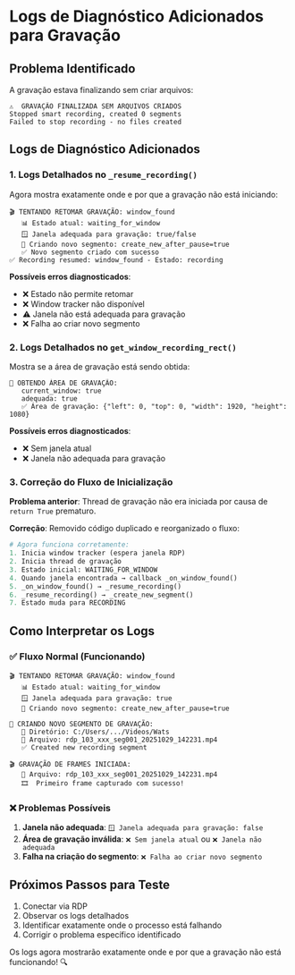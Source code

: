 # Logs de Diagnóstico Adicionados para Gravação

## Problema Identificado
A gravação estava finalizando sem criar arquivos:
```
⚠️  GRAVAÇÃO FINALIZADA SEM ARQUIVOS CRIADOS
Stopped smart recording, created 0 segments
Failed to stop recording - no files created
```

## Logs de Diagnóstico Adicionados

### 1. Logs Detalhados no `_resume_recording()`
Agora mostra exatamente onde e por que a gravação não está iniciando:

```
🎬 TENTANDO RETOMAR GRAVAÇÃO: window_found
   📊 Estado atual: waiting_for_window
   🪟 Janela adequada para gravação: true/false
   📄 Criando novo segmento: create_new_after_pause=true
   ✅ Novo segmento criado com sucesso
✅ Recording resumed: window_found - Estado: recording
```

**Possíveis erros diagnosticados**:
- ❌ Estado não permite retomar
- ❌ Window tracker não disponível  
- ⚠️ Janela não está adequada para gravação
- ❌ Falha ao criar novo segmento

### 2. Logs Detalhados no `get_window_recording_rect()`
Mostra se a área de gravação está sendo obtida:

```
🎯 OBTENDO ÁREA DE GRAVAÇÃO:
   current_window: true
   adequada: true
   ✅ Área de gravação: {"left": 0, "top": 0, "width": 1920, "height": 1080}
```

**Possíveis erros diagnosticados**:
- ❌ Sem janela atual
- ❌ Janela não adequada para gravação

### 3. Correção do Fluxo de Inicialização
**Problema anterior**: Thread de gravação não era iniciada por causa de `return True` prematuro.

**Correção**: Removido código duplicado e reorganizado o fluxo:
```python
# Agora funciona corretamente:
1. Inicia window tracker (espera janela RDP)
2. Inicia thread de gravação
3. Estado inicial: WAITING_FOR_WINDOW
4. Quando janela encontrada → callback _on_window_found()
5. _on_window_found() → _resume_recording()
6. _resume_recording() → _create_new_segment()
7. Estado muda para RECORDING
```

## Como Interpretar os Logs

### ✅ Fluxo Normal (Funcionando)
```
🎬 TENTANDO RETOMAR GRAVAÇÃO: window_found
   📊 Estado atual: waiting_for_window
   🪟 Janela adequada para gravação: true
   📄 Criando novo segmento: create_new_after_pause=true
   
🎥 CRIANDO NOVO SEGMENTO DE GRAVAÇÃO:
   📁 Diretório: C:/Users/.../Videos/Wats
   📄 Arquivo: rdp_103_xxx_seg001_20251029_142231.mp4
   ✅ Created new recording segment

🎬 GRAVAÇÃO DE FRAMES INICIADA:
   📄 Arquivo: rdp_103_xxx_seg001_20251029_142231.mp4
   🎞️  Primeiro frame capturado com sucesso!
```

### ❌ Problemas Possíveis
1. **Janela não adequada**: `🪟 Janela adequada para gravação: false`
2. **Área de gravação inválida**: `❌ Sem janela atual` ou `❌ Janela não adequada`
3. **Falha na criação do segmento**: `❌ Falha ao criar novo segmento`

## Próximos Passos para Teste
1. Conectar via RDP
2. Observar os logs detalhados
3. Identificar exatamente onde o processo está falhando
4. Corrigir o problema específico identificado

Os logs agora mostrarão exatamente onde e por que a gravação não está funcionando! 🔍
